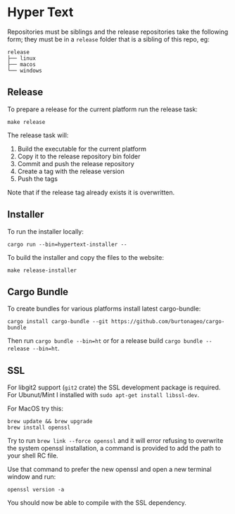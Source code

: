# Hyper Text

Repositories must be siblings and the release repositories take the following form; they must be in a `release` folder that is a sibling of this repo, eg:

```
release
├── linux
├── macos
└── windows
```

## Release

To prepare a release for the current platform run the release task:

```
make release
```

The release task will:

1) Build the executable for the current platform
2) Copy it to the release repository bin folder
3) Commit and push the release repository
4) Create a tag with the release version
5) Push the tags

Note that if the release tag already exists it is overwritten.

## Installer

To run the installer locally:

```
cargo run --bin=hypertext-installer --
```

To build the installer and copy the files to the website:

```
make release-installer
```

## Cargo Bundle

To create bundles for various platforms install latest cargo-bundle:

```
cargo install cargo-bundle --git https://github.com/burtonageo/cargo-bundle
```

Then run `cargo bundle --bin=ht` or for a release build `cargo bundle --release --bin=ht`.

## SSL

For libgit2 support (`git2` crate) the SSL development package is required. For Ubunut/Mint I installed with `sudo apt-get install libssl-dev`.

For MacOS try this:

```
brew update && brew upgrade
brew install openssl
```

Try to run `brew link --force openssl` and it will error refusing to overwrite the system openssl installation, a command is provided to add the path to your shell RC file.

Use that command to prefer the new openssl and open a new terminal window and run:

```
openssl version -a
```

You should now be able to compile with the SSL dependency.

[pulldown-cmark]: https://github.com/raphlinus/pulldown-cmark
[handlebars]: https://github.com/sunng87/handlebars-rust
[mdbook]: https://github.com/rust-lang/mdBook
